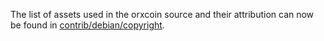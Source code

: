 The list of assets used in the orxcoin source and their attribution can now be found in [contrib/debian/copyright](../contrib/debian/copyright).
